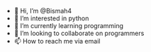 - 👋 Hi, I’m @Bismah4
- 👀 I’m interested in python 
- 🌱 I’m currently learning programming 
- 💞️ I’m looking to collaborate on programmers 
- 📫 How to reach me via email

<!---
Bismah4/Bismah4 is a ✨ special ✨ repository because its `README.md` (this file) appears on your GitHub profile.
You can click the Preview link to take a look at your changes.
--->
